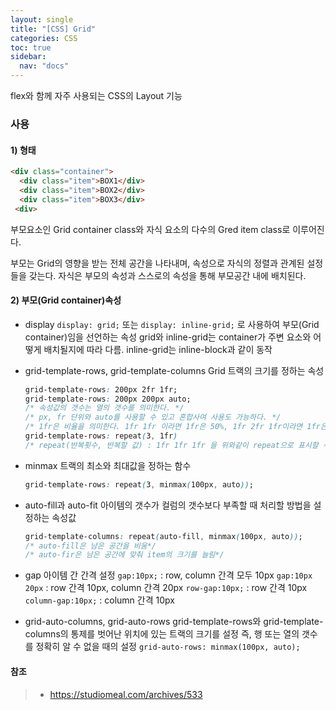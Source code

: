 ```yaml
---
layout: single
title: "[CSS] Grid"
categories: CSS
toc: true
sidebar:
  nav: "docs"
---
```


flex와 함께 자주 사용되는 CSS의 Layout 기능



### 사용

#### 1) 형태

```html
<div class="container">
  <div class="item">BOX1</div>
  <div class="item">BOX2</div>
  <div class="item">BOX3</div>
 <div>
```

부모요소인 Grid container class와 자식 요소의 다수의 Gred item class로 이루어진다.

부모는 Grid의 영향을 받는 전체 공간을 나타내며, 속성으로 자식의 정렬과 관계된 설정들을 갖는다.
자식은 부모의 속성과 스스로의 속성을 통해 부모공간 내에 배치된다.

#### 2) 부모(Grid container)속성

- display
  `display: grid;` 또는 `display: inline-grid;` 로 사용하여 부모(Grid container)임을 선언하는 속성
  grid와 inline-grid는 container가 주변 요소와 어떻게 배치될지에 따라 다름. inline-grid는 inline-block과 같이 동작

- grid-template-rows, grid-template-columns
  Grid 트랙의 크기를 정하는 속성

  ```CSS
  grid-template-rows: 200px 2fr 1fr;
  grid-template-rows: 200px 200px auto;
  /* 속성값의 갯수는 열의 갯수를 의미한다. */
  /* px, fr 단위와 auto를 사용할 수 있고 혼합사여 사용도 가능하다. */
  /* 1fr은 비율을 의미한다. 1fr 1fr 이라면 1fr은 50%, 1fr 2fr 1fr이라면 1fr은 25% */
  grid-template-rows: repeat(3, 1fr)
  /* repeat(반복횟수, 반복할 값) : 1fr 1fr 1fr 을 위와같이 repeat으로 표시할 수 있다.*/
  ```

- minmax
  트랙의 최소와 최대값을 정하는 함수

  ```CSS
  grid-template-rows: repeat(3, minmax(100px, auto));
  ```

- auto-fill과 auto-fit
  아이템의 갯수가 컬럼의 갯수보다 부족할 때 처리할 방법을 설정하는 속성값

  ```CSS
  grid-template-columns: repeat(auto-fill, minmax(100px, auto));
  /* auto-fill은 남은 공간을 비움*/
  /* auto-fir은 남은 공간에 맞춰 item의 크기를 늘림*/
  ```

- gap
  아이템 간 간격 설정
  `gap:10px;` : row, column 간격 모두 10px
  `gap:10px 20px` : row 간격 10px, column 간격 20px
  `row-gap:10px;` : row 간격 10px
  `column-gap:10px;` : column 간격 10px
- grid-auto-columns, grid-auto-rows
  grid-template-rows와 grid-template-columns의 통제를 벗어난 위치에 있는 트랙의 크기를 설정
  즉, 행 또는 열의 갯수를 정확히 알 수 없을 때의 설정
  `grid-auto-rows: minmax(100px, auto);`



#### 참조

> - https://studiomeal.com/archives/533